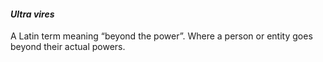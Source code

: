 ####  _Ultra vires_

A Latin term meaning “beyond the power”. Where a person or entity goes beyond
their actual powers.
